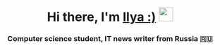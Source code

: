 <h1 align="center">Hi there, I'm <a href="https://daniilshat.ru/" target="_blank">Ilya :)</a> 
<img src="https://github.com/blackcater/blackcater/raw/main/images/Hi.gif" height="32"/></h1>
<h3 align="center">Computer science student, IT news writer from Russia 🇷🇺</h3>

